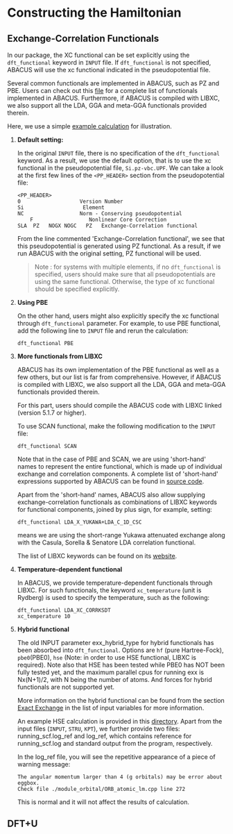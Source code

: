 # Constructing the Hamiltonian

## Exchange-Correlation Functionals

In our package, the XC functional can be set explicitly using the `dft_functional` keyword in `INPUT` file. If `dft_functional` is not specified, ABACUS will use the xc functional indicated in the pseudopotential file. 

Several common functionals are implemented in ABACUS, such as PZ and PBE. Users can check out this [file](../../../source/module_xc/xc_funcs.h) for a complete list of functionals implemented in ABACUS. Furthermore, if ABACUS is compiled with LIBXC, we also support all the LDA, GGA and meta-GGA functionals provided therein.

Here, we use a simple [example calculation](https://github.com/deepmodeling/abacus-develop/tree/develop/examples/scf/lcao_Si2) for illustration.

1. **Default setting:**

    In the original `INPUT` file, there is no specification of the `dft_functional` keyword. As a result, we use the default option, that is to use the xc functional in the pseudopotential file, `Si.pz-vbc.UPF`. We can take a look at the first few lines of the `<PP_HEADER>` section from the pseudopotential file:

    ```
    <PP_HEADER>
    0                   Version Number
    Si                   Element
    NC                  Norm - Conserving pseudopotential
        F                  Nonlinear Core Correction
    SLA  PZ   NOGX NOGC   PZ   Exchange-Correlation functional
    ```

    From the line commented 'Exchange-Correlation functional', we see that this pseudopotential is generated using PZ functional. As a result, if we run ABACUS with the original setting, PZ functional will be used.

    > Note : for systems with multiple elements, if no `dft_functional` is specified, users should make sure that all pseudopotentials are using the same functional. Otherwise, the type of xc functional should be specified explicitly.

2. **Using PBE**

    On the other hand, users might also explicitly specify the xc functional through `dft_functional` parameter. For example, to use PBE functional, add the following line to `INPUT` file and rerun the calculation:

    ```
    dft_functional PBE
    ```

3. **More functionals from LIBXC**

    ABACUS has its own implementation of the PBE functional as well as a few others, but our list is far from comprehensive. However, if ABACUS is compiled with LIBXC, we also support all the LDA, GGA and meta-GGA functionals provided therein.

    For this part, users should compile the ABACUS code with LIBXC linked (version 5.1.7 or higher).

    To use SCAN functional, make the following modification to the `INPUT` file:

    ```
    dft_functional SCAN
    ```
    
    Note that in the case of PBE and SCAN, we are using 'short-hand' names to represent the entire functional, which is made up of individual exchange and correlation components. A complete list of 'short-hand' expressions supported by ABACUS can be found in [source code](../source/module_xc/xc_functional.cpp).

    Apart from the 'short-hand' names, ABACUS also allow supplying exchange-correlation functionals as combinations of LIBXC keywords for functional components, joined by plus sign, for example, setting:

    ```
    dft_functional LDA_X_YUKAWA+LDA_C_1D_CSC
    ```
    means we are using the short-range Yukawa attenuated exchange along with the Casula, Sorella & Senatore LDA correlation functional.

    The list of LIBXC keywords can be found on its [website](https://www.tddft.org/programs/libxc/functionals/).

4. **Temperature-dependent functional**

    In ABACUS, we provide temperature-dependent functionals through LIBXC. For such functionals, the keyword `xc_temperature` (unit is Rydberg) is used to specify the temperature, such as the following:

    ```
    dft_functional LDA_XC_CORRKSDT 
    xc_temperature 10
    ```

5. **Hybrid functional**

    The old INPUT parameter exx_hybrid_type for hybrid functionals has been absorbed into `dft_functional`. Options are `hf` (pure Hartree-Fock), `pbe0`(PBE0), `hse` (Note: in order to use HSE functional, LIBXC is required). Note also that HSE has been tested while PBE0 has NOT been fully tested yet, and the maximum parallel cpus for running exx is Nx(N+1)/2, with N being the number of atoms. And forces for hybrid functionals are not supported yet.

    More information on the hybrid functional can be found from the section [Exact Exchange](../input_files/input-main.md#exact-exchange) in the list of input variables for more information.

    An example HSE calculation is provided in this [directory](https://github.com/deepmodeling/abacus-develop/tree/develop/examples/hse/lcao_Si2). Apart from the input files (`INPUT`, `STRU`, `KPT`), we further provide two files: running_scf.log_ref and log_ref, which contains reference for running_scf.log and standard output from the program, respectively.

    In the log_ref file, you will see the repetitive appearance of a piece of warning message:
    ```
    The angular momentum larger than 4 (g orbitals) may be error about eggbox.
    Check file ./module_orbital/ORB_atomic_lm.cpp line 272
    ```
    This is normal and it will not affect the results of calculation.
    
## DFT+U
